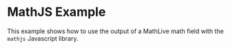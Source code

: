 # MathJS Example

This example shows how to use the output of a MathLive math field with the 
`mathjs` Javascript library.

